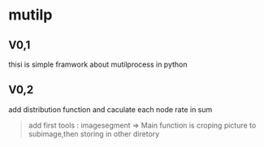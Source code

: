 # mutilp
## V0,1
thisi is simple framwork about mutilprocess in python

## V0,2
add distribution function and caculate each node rate in sum

> add first tools : imagesegment => Main function is croping picture to subimage,then storing in other diretory
